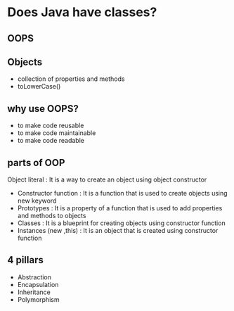 # Does Java have classes?

## OOPS

## Objects
- collection of properties and methods
- toLowerCase()

## why use OOPS?
- to make code reusable
- to make code maintainable
- to make code readable

## parts of OOP
Object literal : It is a way to create an object using object constructor 

- Constructor function : It is a function that is used to create objects using new keyword
- Prototypes : It is a property of a function that is used to add properties and methods to objects
- Classes : It is a blueprint for creating objects using constructor function
- Instances (new ,this) : It is an object that is created using constructor function 


## 4 pillars
- Abstraction
- Encapsulation
- Inheritance
- Polymorphism

